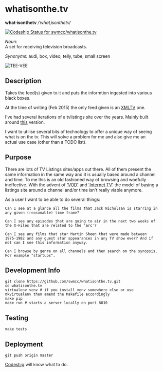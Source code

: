 # whatisonthe.tv 

**what·isonthetv**  */ˈwhatˌisonthetv/*

[ ![Codeship Status for swmcc/whatisonthe.tv](https://codeship.com/projects/11a1b900-8f7f-0132-6404-6add16588dd2/status?branch=master)](https://codeship.com/projects/61263)

*Noun:*  
A set for receiving television broadcasts.

*Synonyms:*	
audi, box, video, telly, tube, small screen

![TEE-VEE](http://f.cl.ly/items/3d0M1Z113y2L2A2r293U/Old-School-TV-television-296019_1544_1500.jpg "TEE-VEE")

## Description

Takes the feed(s) given to it and puts the informtion ingested into various
black boxes.

At the time of writing (Feb 2015) the only feed given is an [XMLTV](http://wiki.xmltv.org/index.php/Main_Page) one.

I've had several iterations of a tvlistings site over the years. Mainly built 
around [this](https://github.com/swmcc/TV-Listings) version. 

I want to utilise several bits of technology to offer a unique way of seeing what is on the tv.
This will solve a problem for me and also give me an actual use case (other than a TODO list).

## Purpose

There are lots of TV Listings sites/apps out there. All of them present the same information in the same way and it is usually based around a channel and time.
To me this is an old fashioned way of browsing and woefully ineffective. With the advent of ['VOD'](http://en.wikipedia.org/wiki/Video_on_demand) and ['Internet TV'](http://en.wikipedia.org/wiki/Internet_television) the model of basing a listings site around a channel and/or time isn't really viable anymore.

As a user I want to be able to do several things:

 ```Can I see at a glance all the films that Jack Nicholsan is starring in any given (reasonable) time frame?```

 ```Can I see any episodes that are going to air in the next two weeks of the X-Files that are related to the 'arc'?```

 ```Can I see any films that star Martin Sheen that were made between 1975-1982 and any guest star appearances in any TV show ever? And if not can I see this information anyway.```

 ```Can I browse by genre on all channels and then search on the synopsis. For example "startups".```

## Development Info

```
git clone https://github.com/swmcc/whatisonthe.tv.git 
cd whatisonthe.tv 
virtualenv venv # if you install venv somewhere else or use mkvirtualenv then amend the Makefile accordingly
make pip
make run # starts a server locally on port 8010 
```

## Testing

```make tests```

## Deployment

```git push origin master```

[Codeship](http://www.codeship.com) will know what to do.
